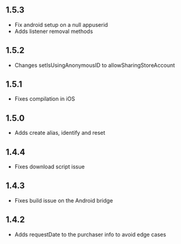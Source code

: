 ## 1.5.3
- Fix android setup on a null appuserid 
- Adds listener removal methods

## 1.5.2
- Changes setIsUsingAnonymousID to allowSharingStoreAccount

## 1.5.1
- Fixes compilation in iOS

## 1.5.0
- Adds create alias, identify and reset

## 1.4.4
- Fixes download script issue

## 1.4.3
- Fixes build issue on the Android bridge

## 1.4.2
- Adds requestDate to the purchaser info to avoid edge cases
